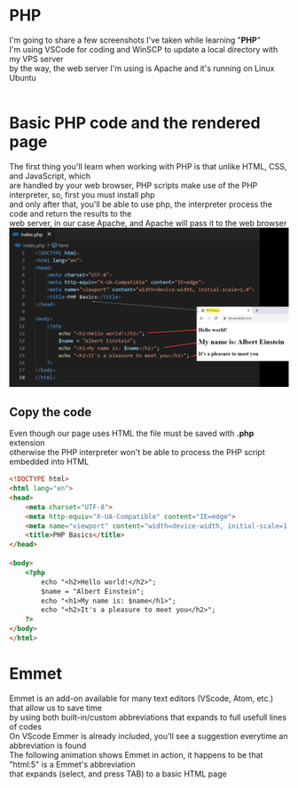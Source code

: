 # PHP
I'm going to share a few screenshots I've taken while learning "<b>PHP</b>"<br>
I'm using VSCode for coding and WinSCP to update a local directory with my VPS server<br>
by the way, the web server I'm using is Apache and it's running on Linux Ubuntu<br>
<br>
# Basic PHP code and the rendered page<br>
The first thing you'll learn when working with PHP is that unlike HTML, CSS, and JavaScript, which<br>
are handled by your web browser, PHP scripts make use of the PHP interpreter, so, first you must install php<br>
and only after that, you'll be able to use php, the interpreter process the code and return the results to the <br>
web server, in our case Apache, and Apache will pass it to the web browser<br>
<img src="/img/1.PHP-variable-print-text.png" alt="PHP Basics"><br>
## Copy the code<br>
Even though our page uses HTML the file must be saved with <b>.php</b> extension<br>
otherwise the PHP interpreter won't be able to process the PHP script embedded into HTML<br>
```html
<!DOCTYPE html>
<html lang="en">
<head>
    <meta charset="UTF-8">
    <meta http-equiv="X-UA-Compatible" content="IE=edge">
    <meta name="viewport" content="width=device-width, initial-scale=1.0">
    <title>PHP Basics</title>
</head>

<body>
    <?php
        echo "<h2>Hello world!</h2>";
        $name = "Albert Einstein";
        echo "<h1>My name is: $name</h1>";
        echo "<h2>It's a pleasure to meet you</h2>";
    ?>
</body>
</html>
```
# Emmet<br>
Emmet is an add-on available for many text editors (VScode, Atom, etc.) that allow us to save time<br>
by using both built-in/custom abbreviations that expands to full usefull lines of codes<br>
On VScode Emmer is already included, you'll see a suggestion everytime an abbreviation is found<br>
The following animation shows Emmet in action, it happens to be that "html:5" is a Emmet's abbreviation<br>
that expands (select, and press TAB) to a basic HTML page<br>
